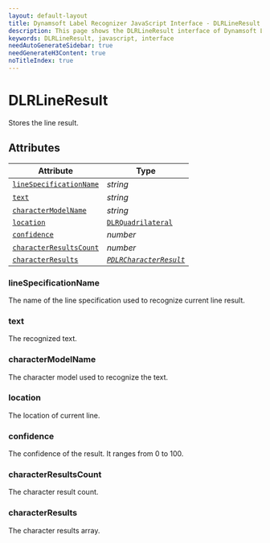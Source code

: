 ```yaml
---
layout: default-layout
title: Dynamsoft Label Recognizer JavaScript Interface - DLRLineResult
description: This page shows the DLRLineResult interface of Dynamsoft Label Recognizer for JavaScript.
keywords: DLRLineResult, javascript, interface
needAutoGenerateSidebar: true
needGenerateH3Content: true
noTitleIndex: true
---
```


# DLRLineResult

Stores the line result.

## Attributes

| Attribute | Type |
|---------- | ---- |
| [ `lineSpecificationName` ](#linespecificationname) | *string* |
| [ `text` ](#text) | *string* |
| [ `characterModelName` ](#charactermodelname) | *string* |
| [ `location` ](#location) | [ `DLRQuadrilateral` ](dlr-quadrilateral.md) |
| [ `confidence` ](#confidence) | *number* |
| [ `characterResultsCount` ](#characterresultscount) | *number* |
| [ `characterResults` ](#characterresults) | *[ `PDLRCharacterResult` ](dlr-character-result.md)* |

### lineSpecificationName

The name of the line specification used to recognize current line result.

### text

The recognized text.

### characterModelName

The character model used to recognize the text.

### location

The location of current line.

### confidence

The confidence of the result. It ranges from 0 to 100.

### characterResultsCount

The character result count.

### characterResults

The character results array.
